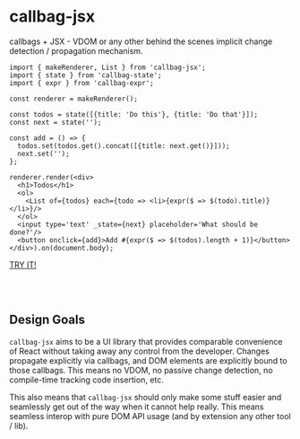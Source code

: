 # callbag-jsx
callbags + JSX - VDOM or any other behind the scenes implicit change detection / propagation mechanism.

```tsx
import { makeRenderer, List } from 'callbag-jsx';
import { state } from 'callbag-state';
import { expr } from 'callbag-expr';

const renderer = makeRenderer();

const todos = state([{title: 'Do this'}, {title: 'Do that'}]);
const next = state('');

const add = () => {
  todos.set(todos.get().concat([{title: next.get()}]));
  next.set('');
};

renderer.render(<div>
  <h1>Todos</h1>
  <ol>
    <List of={todos} each={todo => <li>{expr($ => $(todo).title)}</li>}/>
  </ol>
  <input type='text' _state={next} placeholder='What should be done?'/>
  <button onclick={add}>Add #{expr($ => $(todos).length + 1)}</button>
</div>).on(document.body);
```
[TRY IT!](https://stackblitz.com/edit/callbag-jsx-todolist)

<br><br>

## Design Goals

`callbag-jsx` aims to be a UI library that provides comparable convenience of React without taking away any control from the developer.
Changes propagate explicitly via callbags, and DOM elements are explicitly bound to those callbags. This means no VDOM, no passive
change detection, no compile-time tracking code insertion, etc.

This also means that `callbag-jsx` should only make some stuff easier and seamlessly get out of the way when it cannot help really. This means
seamless interop with pure DOM API usage (and by extension any other tool / lib).

<br><br>
